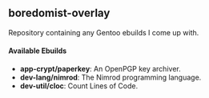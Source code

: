 ## boredomist-overlay
Repository containing any Gentoo ebuilds I come up with.

#### Available Ebuilds
* **app-crypt/paperkey**: An OpenPGP key archiver.
* **dev-lang/nimrod**: The Nimrod programming language.
* **dev-util/cloc**: Count Lines of Code.
